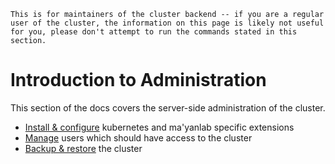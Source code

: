 ```{warning}
This is for maintainers of the cluster backend -- if you are a regular user of the cluster, the information on this page is likely not useful for you, please don't attempt to run the commands stated in this section.
```

# Introduction to Administration

This section of the docs covers the server-side administration of the cluster.

- [Install & configure](./10-install/index.md) kubernetes and ma'yanlab specific extensions
- [Manage](./30-users.md) users which should have access to the cluster
- [Backup & restore](./90-backup-and-restore.md) the cluster
